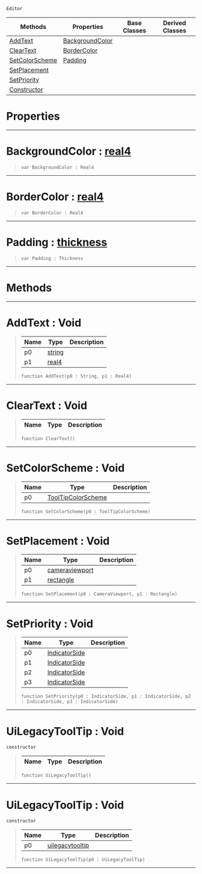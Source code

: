  `Editor`

|Methods|Properties|Base Classes|Derived Classes|
|---|---|---|---|
|[ AddText](https://plasmaengine.github.io/PlasmaDocs/Plasma1/C++/code_reference/class_reference/uilegacytooltip.md#addtext-void)|[ BackgroundColor](https://plasmaengine.github.io/PlasmaDocs/Plasma1/C++/code_reference/class_reference/uilegacytooltip.md#backgroundcolor-plasma-eng)| | |
|[ ClearText](https://plasmaengine.github.io/PlasmaDocs/Plasma1/C++/code_reference/class_reference/uilegacytooltip.md#cleartext-void)|[ BorderColor](https://plasmaengine.github.io/PlasmaDocs/Plasma1/C++/code_reference/class_reference/uilegacytooltip.md#bordercolor-plasma-engine)| | |
|[ SetColorScheme](https://plasmaengine.github.io/PlasmaDocs/Plasma1/C++/code_reference/class_reference/uilegacytooltip.md#setcolorscheme-void)|[ Padding](https://plasmaengine.github.io/PlasmaDocs/Plasma1/C++/code_reference/class_reference/uilegacytooltip.md#padding-plasma-engine-docu)| | |
|[ SetPlacement](https://plasmaengine.github.io/PlasmaDocs/Plasma1/C++/code_reference/class_reference/uilegacytooltip.md#setplacement-void)| | | |
|[ SetPriority](https://plasmaengine.github.io/PlasmaDocs/Plasma1/C++/code_reference/class_reference/uilegacytooltip.md#setpriority-void)| | | |
|[ Constructor](https://plasmaengine.github.io/PlasmaDocs/Plasma1/C++/code_reference/class_reference/uilegacytooltip.md#uilegacytooltip-void)| | | |


 #  Properties


---  
 #  BackgroundColor : [real4](https://plasmaengine.github.io/PlasmaDocs/Plasma1/C++/code_reference/lightning_base_types/real4.md)

> 
> ``` lang=cpp, name=Lightning
> var BackgroundColor : Real4


---  
 #  BorderColor : [real4](https://plasmaengine.github.io/PlasmaDocs/Plasma1/C++/code_reference/lightning_base_types/real4.md)

> 
> ``` lang=cpp, name=Lightning
> var BorderColor : Real4


---  
 #  Padding : [thickness](https://plasmaengine.github.io/PlasmaDocs/Plasma1/C++/code_reference/class_reference/thickness.md)

> 
> ``` lang=cpp, name=Lightning
> var Padding : Thickness


---  
 #  Methods


---  
 #  AddText : Void

> 
> |Name|Type|Description|
> |---|---|---|
> |p0|[string](https://plasmaengine.github.io/PlasmaDocs/Plasma1/C++/code_reference/lightning_base_types/string.md)| |
> |p1|[real4](https://plasmaengine.github.io/PlasmaDocs/Plasma1/C++/code_reference/lightning_base_types/real4.md)| |
> ``` lang=cpp, name=Lightning
> function AddText(p0 : String, p1 : Real4)
> ``` 


---  
 #  ClearText : Void

> 
> |Name|Type|Description|
> |---|---|---|
> ``` lang=cpp, name=Lightning
> function ClearText()
> ``` 


---  
 #  SetColorScheme : Void

> 
> |Name|Type|Description|
> |---|---|---|
> |p0|[ToolTipColorScheme](https://plasmaengine.github.io/PlasmaDocs/Plasma1/C++/code_reference/enum_reference.md#tooltipcolorscheme)| |
> ``` lang=cpp, name=Lightning
> function SetColorScheme(p0 : ToolTipColorScheme)
> ``` 


---  
 #  SetPlacement : Void

> 
> |Name|Type|Description|
> |---|---|---|
> |p0|[cameraviewport](https://plasmaengine.github.io/PlasmaDocs/Plasma1/C++/code_reference/class_reference/cameraviewport.md)| |
> |p1|[rectangle](https://plasmaengine.github.io/PlasmaDocs/Plasma1/C++/code_reference/class_reference/rectangle.md)| |
> ``` lang=cpp, name=Lightning
> function SetPlacement(p0 : CameraViewport, p1 : Rectangle)
> ``` 


---  
 #  SetPriority : Void

> 
> |Name|Type|Description|
> |---|---|---|
> |p0|[IndicatorSide](https://plasmaengine.github.io/PlasmaDocs/Plasma1/C++/code_reference/enum_reference.md#indicatorside)| |
> |p1|[IndicatorSide](https://plasmaengine.github.io/PlasmaDocs/Plasma1/C++/code_reference/enum_reference.md#indicatorside)| |
> |p2|[IndicatorSide](https://plasmaengine.github.io/PlasmaDocs/Plasma1/C++/code_reference/enum_reference.md#indicatorside)| |
> |p3|[IndicatorSide](https://plasmaengine.github.io/PlasmaDocs/Plasma1/C++/code_reference/enum_reference.md#indicatorside)| |
> ``` lang=cpp, name=Lightning
> function SetPriority(p0 : IndicatorSide, p1 : IndicatorSide, p2 : IndicatorSide, p3 : IndicatorSide)
> ``` 


---  
 #  UiLegacyToolTip : Void

 `constructor`

> 
> |Name|Type|Description|
> |---|---|---|
> ``` lang=cpp, name=Lightning
> function UiLegacyToolTip()
> ``` 


---  
 #  UiLegacyToolTip : Void

 `constructor`

> 
> |Name|Type|Description|
> |---|---|---|
> |p0|[uilegacytooltip](https://plasmaengine.github.io/PlasmaDocs/Plasma1/C++/code_reference/class_reference/uilegacytooltip.md)| |
> ``` lang=cpp, name=Lightning
> function UiLegacyToolTip(p0 : UiLegacyToolTip)
> ``` 


---  
 

 